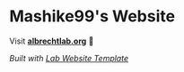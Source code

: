 
# Mashike99's Website

Visit **[albrechtlab.org](https://albrechtlab.org)** 🚀

_Built with [Lab Website Template](https://greene-lab.gitbook.io/lab-website-template-docs)_

